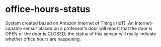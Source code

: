 # office-hours-status
System created based on Amazon Internet of Things (IoT). An Internet-capable sensor placed on a professor’s door will report that the door is OPEN or the door is CLOSED; the status of this sensor will really indicate whether office hours are happening.
